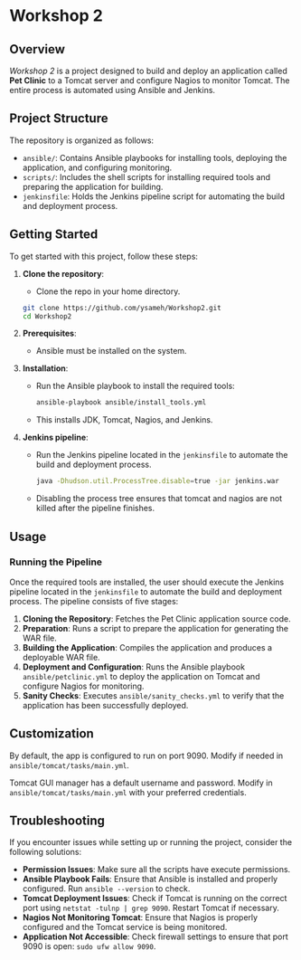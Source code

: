 # Workshop 2

## Overview

*Workshop 2* is a project designed to build and deploy an application called **Pet Clinic** to a Tomcat server and configure Nagios to monitor Tomcat. The entire process is automated using Ansible and Jenkins.

## Project Structure

The repository is organized as follows:

- `ansible/`: Contains Ansible playbooks for installing tools, deploying the application, and configuring monitoring.
- `scripts/`: Includes the shell scripts for installing required tools and preparing the application for building.
- `jenkinsfile`: Holds the Jenkins pipeline script for automating the build and deployment process.

## Getting Started

To get started with this project, follow these steps:

1. **Clone the repository**:
   - Clone the repo in your home directory.
   ```bash
   git clone https://github.com/ysameh/Workshop2.git
   cd Workshop2
   ```

2. **Prerequisites**:
   - Ansible must be installed on the system.
   
3. **Installation**:
   - Run the Ansible playbook to install the required tools:
     ```bash
     ansible-playbook ansible/install_tools.yml
     ```
   - This installs JDK, Tomcat, Nagios, and Jenkins.
   
4. **Jenkins pipeline**:
   - Run the Jenkins pipeline located in the `jenkinsfile` to automate the build and deployment process. 
     ```bash
     java -Dhudson.util.ProcessTree.disable=true -jar jenkins.war
     ```
   - Disabling the process tree ensures that tomcat and nagios are not killed after the pipeline finishes.
    

## Usage

### Running the Pipeline

Once the required tools are installed, the user should execute the Jenkins pipeline located in the `jenkinsfile` to automate the build and deployment process. The pipeline consists of five stages:

1. **Cloning the Repository**: Fetches the Pet Clinic application source code.
2. **Preparation**: Runs a script to prepare the application for generating the WAR file.
3. **Building the Application**: Compiles the application and produces a deployable WAR file.
4. **Deployment and Configuration**: Runs the Ansible playbook `ansible/petclinic.yml` to deploy the application on Tomcat and configure Nagios for monitoring.
5. **Sanity Checks**: Executes `ansible/sanity_checks.yml` to verify that the application has been successfully deployed.

## Customization

By default, the app is configured to run on port 9090. Modify if needed in `ansible/tomcat/tasks/main.yml`.

Tomcat GUI manager has a default username and password. Modify in `ansible/tomcat/tasks/main.yml` with your preferred credentials.


## Troubleshooting

If you encounter issues while setting up or running the project, consider the following solutions:

- **Permission Issues**: Make sure all the scripts have execute permissions.
- **Ansible Playbook Fails**: Ensure that Ansible is installed and properly configured. Run `ansible --version` to check.
- **Tomcat Deployment Issues**: Check if Tomcat is running on the correct port using `netstat -tulnp | grep 9090`. Restart Tomcat if necessary.
- **Nagios Not Monitoring Tomcat**: Ensure that Nagios is properly configured and the Tomcat service is being monitored.
- **Application Not Accessible**: Check firewall settings to ensure that port 9090 is open: `sudo ufw allow 9090`.


